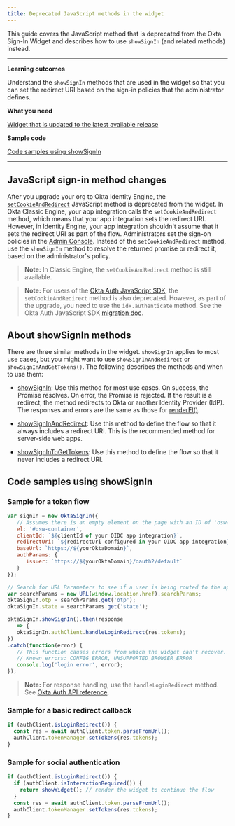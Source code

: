 ```yaml
---
title: Deprecated JavaScript methods in the widget
---
```


<ApiLifecycle access="ie" />

This guide covers the JavaScript method that is deprecated from the Okta Sign-In Widget and describes how to use `showSignIn` (and related methods) instead.

---

**Learning outcomes**

Understand the `showSignIn` methods that are used in the widget so that you can set the redirect URI based on the sign-in policies that the administrator defines.

**What you need**

[Widget that is updated to the latest available release](/docs/guides/oie-upgrade-sign-in-widget/main/)

**Sample code**

[Code samples using showSignIn](#code-samples-using-showsignin)

---

## JavaScript sign-in method changes

After you upgrade your org to Okta Identity Engine, the [`setCookieAndRedirect`](https://github.com/okta/okta-signin-widget#renderel) JavaScript method is deprecated from the widget. In Okta Classic Engine, your app integration calls the `setCookieAndRedirect` method, which means that your app integration sets the redirect URI. However, in Identity Engine, your app integration shouldn't assume that it sets the redirect URI as part of the flow. Administrators set the sign-on policies in the [Admin Console](https://help.okta.com/okta_help.htm?type=oie&id=ext-oie-policies). Instead of the `setCookieAndRedirect` method, use the `showSignIn` method to resolve the returned promise or redirect it, based on the administrator's policy.

> **Note:** In Classic Engine, the `setCookieAndRedirect` method is still available.

> **Note:** For users of the [Okta Auth JavaScript SDK](https://github.com/okta/okta-auth-js), the `setCookieAndRedirect` method is also deprecated. However, as part of the upgrade, you need to use the `idx.authenticate` method. See the Okta Auth JavaScript SDK [migration doc](https://github.com/okta/okta-auth-js/blob/master/docs/migrate-from-authn-to-idx.md#new-methods).

## About showSignIn methods

There are three similar methods in the widget. `showSignIn` applies to most use cases, but you might want to use `showSignInAndRedirect` or `showSignInAndGetTokens()`. The following describes the methods and when to use them:

* [showSignIn](https://github.com/okta/okta-signin-widget#showsignin): Use this method for most use cases. On success, the Promise resolves. On error, the Promise is rejected. If the result is a redirect, the method redirects to Okta or another Identity Provider (IdP). The responses and errors are the same as those for [renderEl()](https://github.com/okta/okta-signin-widget#renderel).

* [showSignInAndRedirect](https://github.com/okta/okta-signin-widget#showsigninandredirect): Use this method to define the flow so that it always includes a redirect URI. This is the recommended method for server-side web apps.

* [showSignInToGetTokens](https://github.com/okta/okta-signin-widget#showsignintogettokens): Use this method to define the flow so that it never includes a redirect URI.

## Code samples using showSignIn

### Sample for a token flow

```javascript
var signIn = new OktaSignIn({
   // Assumes there is an empty element on the page with an ID of 'osw-container'  el: `#osw-container`,
   el: '#osw-container',
   clientId: `${clientId of your OIDC app integration}`,
   redirectUri: `${redirectUri configured in your OIDC app integration}`,
   baseUrl: `https://${yourOktaDomain}`,
   authParams: {
      issuer: `https://${yourOktaDomain}/oauth2/default`
   }
});

// Search for URL Parameters to see if a user is being routed to the application to recover password
var searchParams = new URL(window.location.href).searchParams;
oktaSignIn.otp = searchParams.get('otp');
oktaSignIn.state = searchParams.get('state');

oktaSignIn.showSignIn().then(response
   => {
   oktaSignIn.authClient.handleLoginRedirect(res.tokens);
})
.catch(function(error) {
   // This function causes errors from which the widget can't recover.
   // Known errors: CONFIG_ERROR, UNSUPPORTED_BROWSER_ERROR
   console.log('login error', error);
});
```

> **Note:** For response handling, use the `handleLoginRedirect` method. See [Okta Auth API reference](https://github.com/okta/okta-auth-js#handleloginredirecttokens-originaluri).

### Sample for a basic redirect callback

```javascript
if (authClient.isLoginRedirect()) {
  const res = await authClient.token.parseFromUrl();
  authClient.tokenManager.setTokens(res.tokens);
}
```

### Sample for social authentication

```javascript
if (authClient.isLoginRedirect()) {
  if (authClient.isInteractionRequired()) {
    return showWidget(); // render the widget to continue the flow
  }
  const res = await authClient.token.parseFromUrl();
  authClient.tokenManager.setTokens(res.tokens);
}
```